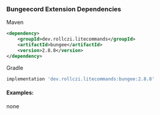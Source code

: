### Bungeecord Extension Dependencies
Maven
```xml
<dependency>
    <groupId>dev.rollczi.litecommands</groupId>
    <artifactId>bungee</artifactId>
    <version>2.8.8</version>
</dependency>
```
Gradle
```groovy
implementation 'dev.rollczi.litecommands:bungee:2.8.8'
```

#### Examples:
none